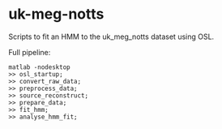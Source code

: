 # uk-meg-notts

Scripts to fit an HMM to the uk_meg_notts dataset using OSL.

Full pipeline:
```
matlab -nodesktop
>> osl_startup;
>> convert_raw_data;
>> preprocess_data;
>> source_reconstruct;
>> prepare_data;
>> fit_hmm;
>> analyse_hmm_fit;
```
